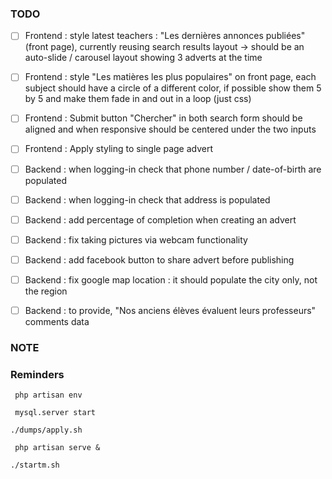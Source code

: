 ### TODO

- [ ] Frontend : style latest teachers : "Les dernières annonces publiées"(front page), currently reusing search results layout -> should be an auto-slide / carousel layout showing 3 adverts at the time
- [ ] Frontend : style "Les matières les plus populaires" on front page, each subject should have a circle of a different color, if possible show them 5 by 5 and make them fade in and out in a loop (just css)
- [ ] Frontend : Submit button "Chercher" in both search form should be aligned and when responsive should be centered under the two inputs
- [ ] Frontend : Apply styling to single page advert
- [ ] Backend : when logging-in check that phone number / date-of-birth are populated
- [ ] Backend : when logging-in check that address is populated
- [ ] Backend : add percentage of completion when creating an advert
- [ ] Backend : fix taking pictures via webcam functionality
- [ ] Backend : add facebook button to share advert before publishing
- [ ] Backend : fix google map location : it should populate the city only, not the region
- [ ] Backend : to provide, "Nos anciens élèves évaluent leurs professeurs" comments data


### NOTE


### Reminders
` php artisan env`

` mysql.server start`

` ./dumps/apply.sh `

` php artisan serve &`

`./startm.sh`
